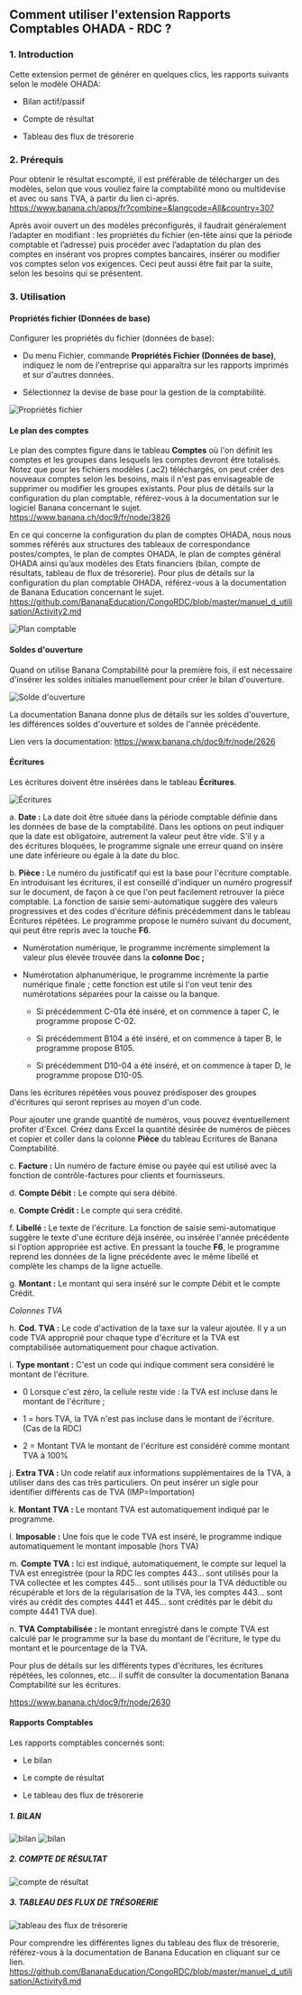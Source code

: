 ## Comment utiliser l'extension Rapports Comptables OHADA - RDC ?

### 1. Introduction

Cette extension permet de générer en quelques clics, les rapports suivants selon le modèle OHADA: 

- Bilan actif/passif

- Compte de résultat

- Tableau des flux de trésorerie

### 2. Prérequis

Pour obtenir le résultat escompté, il est préférable de télécharger un des modèles, selon que vous vouliez faire la comptabilité mono ou multidevise et avec ou sans TVA, à partir du lien ci-après. https://www.banana.ch/apps/fr?combine=&langcode=All&country=307

Après avoir ouvert un des modèles préconfigurés, il faudrait généralement l’adapter en modifiant : les propriétés du fichier (en-tête ainsi que la période comptable et l’adresse) puis procéder avec l’adaptation du plan des comptes en insérant vos propres comptes bancaires, insérer ou modifier vos comptes selon vos exigences. Ceci peut aussi être fait par la suite, selon les besoins qui se présentent.

### 3. Utilisation

#### Propriétés fichier (Données de base)

Configurer les propriétés du fichier (données de base):

- Du menu Fichier, commande **Propriétés Fichier (Données de base)**, indiquez le nom de l'entreprise qui apparaîtra sur les rapports imprimés et sur d'autres données.

- Sélectionnez la devise de base pour la gestion de la comptabilité.

![Propriétés fichier](images/file_properties.jpg)

#### Le plan des comptes

Le plan des comptes figure dans le tableau **Comptes** où l'on définit les comptes et les groupes dans lesquels les comptes devront être totalisés. 
Notez que pour les fichiers modèles (.ac2) téléchargés, on peut créer des nouveaux comptes selon les besoins, mais il n'est pas envisageable de supprimer ou modifier les groupes existants.
Pour plus de détails sur la configuration du plan comptable, référez-vous à la documentation sur le logiciel Banana concernant le sujet. https://www.banana.ch/doc9/fr/node/3826

En ce qui concerne la configuration du plan de comptes OHADA, nous nous sommes référés aux structures des tableaux de correspondance postes/comptes, le plan de comptes OHADA, le plan de comptes général OHADA ainsi qu’aux modèles des Etats financiers (bilan, compte de résultats, tableau de flux de trésorerie). 
Pour plus de détails sur la configuration du plan comptable OHADA, référez-vous à la documentation de Banana Education concernant le sujet. https://github.com/BananaEducation/CongoRDC/blob/master/manuel_d_utilisation/Activity2.md

![Plan comptable](images/accounting_plan.jpg)

#### Soldes d'ouverture

Quand on utilise Banana Comptabilité pour la première fois, il est nécessaire d'insérer les soldes initiales manuellement pour créer le bilan d'ouverture.

![Solde d'ouverture](images/opening_balance.jpg)

La documentation Banana donne plus de détails sur les soldes d'ouverture, les différences soldes d'ouverture et soldes de l'année précédente. 

Lien vers la documentation: https://www.banana.ch/doc9/fr/node/2626

#### Écritures

Les écritures doivent être insérées dans le tableau **Écritures**.

![Écritures](images/transactions.jpg)

a. **Date :** La date doit être située dans la période comptable définie dans les données de base de la comptabilité. Dans les options on peut indiquer que la date est obligatoire, autrement la valeur peut être vide. S'il y a des écritures bloquées, le programme signale une erreur quand on insère une date inférieure ou égale à la date du bloc.

b. **Pièce :** Le numéro du justificatif qui est la base pour l'écriture comptable. En introduisant les écritures, il est conseillé d'indiquer un numéro progressif sur le document, de façon à ce que l'on peut facilement retrouver la pièce comptable. La fonction de saisie semi-automatique suggère des valeurs progressives et des codes d'écriture définis précédemment dans le tableau Écritures répétées. Le programme propose le numéro suivant du document, qui peut être repris avec la touche **F6**.

- Numérotation numérique, le programme incrémente simplement la valeur plus élevée trouvée dans la **colonne Doc ;**

- Numérotation alphanumérique, le programme incrémente la partie numérique finale ; cette fonction est utile si l'on veut tenir des numérotations séparées pour la caisse ou la banque.

    -   Si précédemment C-01a été inséré, et on commence à taper C, le
        programme propose C-02.

    -   Si précédemment B104 a été inséré, et on commence à taper B, le
        programme propose B105.

    -   Si précédemment D10-04 a été inséré, et on commence à taper D,
        le programme propose D10-05.

Dans les écritures répétées vous pouvez prédisposer des groupes d'écritures qui seront reprises au moyen d'un code.

Pour ajouter une grande quantité de numéros, vous pouvez éventuellement
profiter d'Excel. Créez dans Excel la quantité désirée de numéros de
pièces et copier et coller dans la colonne **Pièce** du tableau Ecritures de Banana Comptabilité.

c. **Facture :** Un numéro de facture émise ou payée qui est utilisé avec la fonction de contrôle-factures pour clients et fournisseurs.

d. **Compte Débit :** Le compte qui sera débité.

e. **Compte Crédit :** Le compte qui sera crédité.

f. **Libellé :** Le texte de l'écriture. La fonction de saisie semi-automatique suggère le texte d'une écriture déjà insérée, ou insérée l'année précédente si l'option appropriée est active. En pressant la touche **F6**, le programme reprend les données de la ligne précédente avec le même libellé et complète les champs de la ligne actuelle.

g. **Montant :** Le montant qui sera inséré sur le compte Débit et le compte Crédit.

*Colonnes TVA*

h. **Cod. TVA :** Le code d'activation de la taxe sur la valeur ajoutée. Il y a un code TVA approprié pour chaque type d'écriture et la TVA est comptabilisée automatiquement pour chaque activation.

i. **Type montant :** C'est un code qui indique comment sera considéré le montant de l'écriture.
    
- 0 Lorsque c'est zéro, la cellule reste vide : la TVA est incluse dans le montant de l'écriture ;

- 1 = hors TVA, la TVA n'est pas incluse dans le montant de l'écriture. (Cas de la RDC)

- 2 = Montant TVA le montant de l'écriture est considéré comme
    montant TVA à 100%

j. **Extra TVA :** Un code relatif aux informations supplémentaires de la TVA, à utiliser dans des cas très particuliers. On peut insérer un sigle pour identifier différents cas de TVA (IMP=Importation)

k. **Montant TVA :** Le montant TVA est automatiquement indiqué par le programme.

l. **Imposable :** Une fois que le code TVA est inséré, le programme indique automatiquement le montant imposable (hors TVA)

m. **Compte TVA :** Ici est indiqué, automatiquement, le compte sur lequel la TVA est enregistrée (pour la RDC les comptes 443… sont utilisés pour la TVA collectée et les comptes 445… sont utilisés pour la TVA déductible ou récupérable et lors de la régularisation de la TVA, les comptes 443… sont virés au crédit des comptes 4441 et 445… sont crédités par le débit du compte 4441 TVA due).

n. **TVA Comptabilisée :** le montant enregistré dans le compte TVA est calculé par le programme sur la base du montant de l'écriture, le type du montant et le pourcentage de la TVA.

Pour plus de détails sur les différents types d'écritures, les écritures répétées, les colonnes, etc... il suffit de consulter la documentation Banana Comptabilité sur les écritures.

https://www.banana.ch/doc9/fr/node/2630

#### Rapports Comptables

Les rapports comptables concernés sont:

- Le bilan

- Le compte de résultat

- Le tableau des flux de trésorerie

##### 1. BILAN

![bilan](images/bilan.jpg)
![bilan](images/bilan2.jpg)

##### 2. COMPTE DE RÉSULTAT

![compte de résultat](images/compte_resultat.jpg)

##### 3. TABLEAU DES FLUX DE TRÉSORERIE

![tableau des flux de trésorerie](images/tft.jpg)

Pour comprendre les différentes lignes du tableau des flux de trésorerie, référez-vous à la documentation de Banana Education en cliquant sur ce lien. https://github.com/BananaEducation/CongoRDC/blob/master/manuel_d_utilisation/Activity8.md

